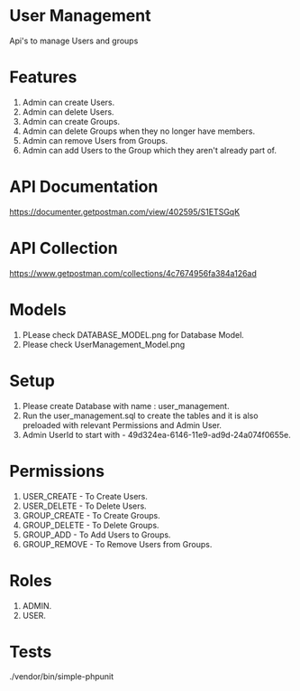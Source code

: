 # User Management

Api's to manage Users and groups

# Features
1. Admin can create Users.
2. Admin can delete Users.
3. Admin can create Groups.
4. Admin can delete Groups when they no longer have members.
5. Admin can remove Users from Groups.
6. Admin can add Users to the Group which they aren't already part of.

# API Documentation
https://documenter.getpostman.com/view/402595/S1ETSGqK

# API Collection
https://www.getpostman.com/collections/4c7674956fa384a126ad

# Models
1. PLease check DATABASE_MODEL.png for Database Model.
2. Please check UserManagement_Model.png

# Setup
1. Please create Database with name : user_management.
3. Run the user_management.sql to create the tables and it is also preloaded with relevant Permissions and Admin User.
4. Admin UserId to start with - 49d324ea-6146-11e9-ad9d-24a074f0655e.

# Permissions
1. USER_CREATE - To Create Users.
2. USER_DELETE - To Delete Users.
3. GROUP_CREATE - To Create Groups.
4. GROUP_DELETE - To Delete Groups.
5. GROUP_ADD - To Add Users to Groups.
6. GROUP_REMOVE - To Remove Users from Groups.

# Roles
1. ADMIN.
2. USER.

# Tests
./vendor/bin/simple-phpunit 

